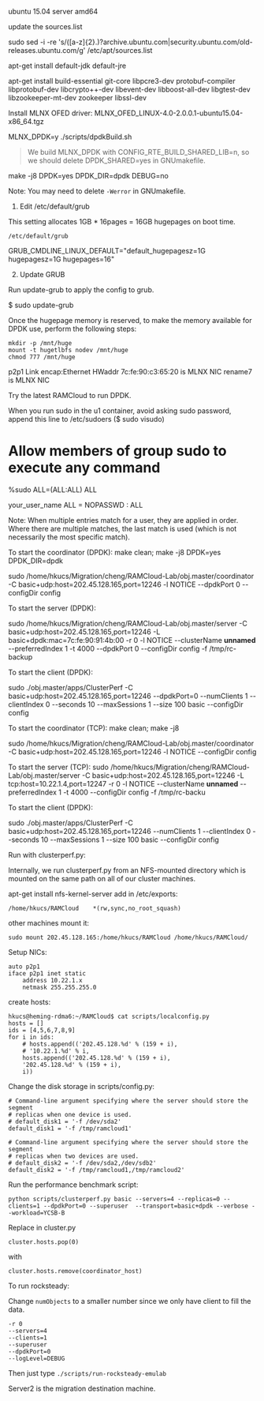 ubuntu 15.04 server amd64

update the sources.list

sudo sed -i -re 's/([a-z]{2}\.)?archive.ubuntu.com|security.ubuntu.com/old-releases.ubuntu.com/g' /etc/apt/sources.list


apt-get install default-jdk default-jre

apt-get install build-essential git-core libpcre3-dev protobuf-compiler libprotobuf-dev libcrypto++-dev libevent-dev libboost-all-dev libgtest-dev libzookeeper-mt-dev zookeeper libssl-dev

Install MLNX OFED driver: MLNX_OFED_LINUX-4.0-2.0.0.1-ubuntu15.04-x86_64.tgz

MLNX_DPDK=y ./scripts/dpdkBuild.sh 

> We build MLNX_DPDK with CONFIG_RTE_BUILD_SHARED_LIB=n, so we should delete DPDK_SHARED=yes in GNUmakefile.

make -j8 DPDK=yes DPDK_DIR=dpdk DEBUG=no


Note: You may need to delete `-Werror` in GNUmakefile.

1. Edit /etc/default/grub

This setting allocates 1GB * 16pages = 16GB hugepages on boot time.

    /etc/default/grub

GRUB_CMDLINE_LINUX_DEFAULT="default_hugepagesz=1G hugepagesz=1G hugepages=16"

2. Update GRUB

Run update-grub to apply the config to grub.

$ sudo update-grub

Once the hugepage memory is reserved, to make the memory available for DPDK use, perform the following steps:
```
mkdir -p /mnt/huge
mount -t hugetlbfs nodev /mnt/huge
chmod 777 /mnt/huge
```

p2p1      Link encap:Ethernet  HWaddr 7c:fe:90:c3:65:20  is MLNX NIC
rename7 is MLNX NIC


Try the latest RAMCloud to run DPDK.


When you run sudo in the u1 container, avoid asking sudo password, append this line to /etc/sudoers ($ sudo visudo)

# Allow members of group sudo to execute any command
%sudo	ALL=(ALL:ALL) ALL

your_user_name ALL = NOPASSWD : ALL

Note: When multiple entries match for a user, they are applied in order. Where there are multiple matches, the last match is used (which is not necessarily the most specific match).

To start the coordinator (DPDK):
make clean; make -j8 DPDK=yes DPDK_DIR=dpdk

sudo /home/hkucs/Migration/cheng/RAMCloud-Lab/obj.master/coordinator -C basic+udp:host=202.45.128.165,port=12246 -l NOTICE --dpdkPort 0 --configDir config

To start the server (DPDK):

sudo /home/hkucs/Migration/cheng/RAMCloud-Lab/obj.master/server -C basic+udp:host=202.45.128.165,port=12246 -L basic+dpdk:mac=7c:fe:90:91:4b:00 -r 0 -l NOTICE --clusterName __unnamed__  --preferredIndex 1 -t 4000 --dpdkPort 0 --configDir config -f /tmp/rc-backup

To start the client (DPDK):

sudo ./obj.master/apps/ClusterPerf -C basic+udp:host=202.45.128.165,port=12246 --dpdkPort=0 --numClients 1 --clientIndex 0 --seconds 10 --maxSessions 1 --size 100 basic --configDir config


To start the coordinator (TCP):
make clean; make -j8

sudo /home/hkucs/Migration/cheng/RAMCloud-Lab/obj.master/coordinator -C basic+udp:host=202.45.128.165,port=12246 -l NOTICE --configDir config

To start the server (TCP):
sudo /home/hkucs/Migration/cheng/RAMCloud-Lab/obj.master/server -C basic+udp:host=202.45.128.165,port=12246 -L tcp:host=10.22.1.4,port=12247 -r 0 -l NOTICE --clusterName __unnamed__  --preferredIndex 1 -t 4000 --configDir config -f /tmp/rc-backu

To start the client (DPDK):

sudo ./obj.master/apps/ClusterPerf -C basic+udp:host=202.45.128.165,port=12246 --numClients 1 --clientIndex 0 --seconds 10 --maxSessions 1 --size 100 basic --configDir config


Run with clusterperf.py:

Internally, we run clusterperf.py from an NFS-mounted directory which is mounted on the same path on all of our cluster machines.

apt-get install nfs-kernel-server
add in /etc/exports:
```
/home/hkucs/RAMCloud    *(rw,sync,no_root_squash)
```

other machines mount it:
```
sudo mount 202.45.128.165:/home/hkucs/RAMCloud /home/hkucs/RAMCloud/
```

Setup NICs:
```
auto p2p1
iface p2p1 inet static
    address 10.22.1.x
    netmask 255.255.255.0
```

create hosts:
```
hkucs@heming-rdma6:~/RAMCloud$ cat scripts/localconfig.py
hosts = []
ids = [4,5,6,7,8,9]
for i in ids:
    # hosts.append(('202.45.128.%d' % (159 + i),
    # '10.22.1.%d' % i,
    hosts.append(('202.45.128.%d' % (159 + i),
    '202.45.128.%d' % (159 + i),
    i))
```

Change the disk storage in scripts/config.py:
```
# Command-line argument specifying where the server should store the segment
# replicas when one device is used.
# default_disk1 = '-f /dev/sda2'
default_disk1 = '-f /tmp/ramcloud1'

# Command-line argument specifying where the server should store the segment
# replicas when two devices are used.
# default_disk2 = '-f /dev/sda2,/dev/sdb2'
default_disk2 = '-f /tmp/ramcloud1,/tmp/ramcloud2'
```

Run the performance benchmark script:
```
python scripts/clusterperf.py basic --servers=4 --replicas=0 --clients=1 --dpdkPort=0 --superuser  --transport=basic+dpdk --verbose --workload=YCSB-B
```

Replace in cluster.py
```
cluster.hosts.pop(0)
```
with
```
cluster.hosts.remove(coordinator_host)
```

To run rocksteady:

Change `numObjects` to a smaller number since we only have client to fill the data.
```
-r 0
--servers=4
--clients=1
--superuser
--dpdkPort=0
--logLevel=DEBUG
```
Then just type `./scripts/run-rocksteady-emulab`

Server2 is the migration destination machine.

